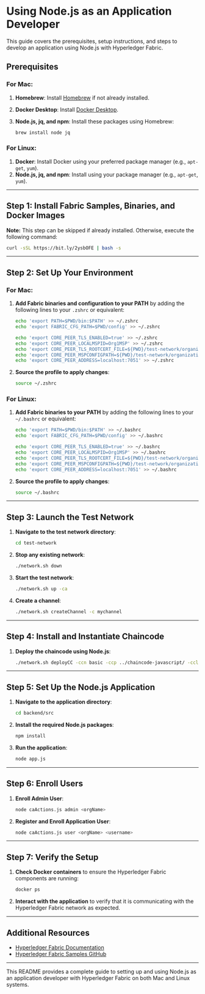 # **Using Node.js as an Application Developer**

This guide covers the prerequisites, setup instructions, and steps to develop an application using Node.js with Hyperledger Fabric.

## Prerequisites

### For Mac:

1. **Homebrew**: Install [Homebrew](https://brew.sh) if not already installed.
2. **Docker Desktop**: Install [Docker Desktop](https://www.docker.com/products/docker-desktop/).
3. **Node.js, jq, and npm**: Install these packages using Homebrew:

   ```sh
   brew install node jq
   ```

### For Linux:

1. **Docker**: Install Docker using your preferred package manager (e.g., `apt-get`, `yum`).
2. **Node.js, jq, and npm**: Install using your package manager (e.g., `apt-get`, `yum`).

---

## Step 1: Install Fabric Samples, Binaries, and Docker Images

**Note:** This step can be skipped if already installed. Otherwise, execute the following command:

```sh
curl -sSL https://bit.ly/2ysbOFE | bash -s
```

---

## Step 2: Set Up Your Environment

### For Mac:

1. **Add Fabric binaries and configuration to your PATH** by adding the following lines to your `.zshrc` or equivalent:

   ```sh
   echo 'export PATH=$PWD/bin:$PATH' >> ~/.zshrc
   echo 'export FABRIC_CFG_PATH=$PWD/config' >> ~/.zshrc

   echo 'export CORE_PEER_TLS_ENABLED=true' >> ~/.zshrc
   echo 'export CORE_PEER_LOCALMSPID=Org1MSP' >> ~/.zshrc
   echo 'export CORE_PEER_TLS_ROOTCERT_FILE=${PWD}/test-network/organizations/peerOrganizations/org1.example.com/tlsca/tlsca.org1.example.com-cert.pem' >> ~/.zshrc
   echo 'export CORE_PEER_MSPCONFIGPATH=${PWD}/test-network/organizations/peerOrganizations/org1.example.com/users/Admin@org1.example.com/msp' >> ~/.zshrc
   echo 'export CORE_PEER_ADDRESS=localhost:7051' >> ~/.zshrc
   ```

2. **Source the profile to apply changes**:

   ```sh
   source ~/.zshrc
   ```

### For Linux:

1. **Add Fabric binaries to your PATH** by adding the following lines to your `~/.bashrc` or equivalent:

   ```sh
   echo 'export PATH=$PWD/bin:$PATH' >> ~/.bashrc
   echo 'export FABRIC_CFG_PATH=$PWD/config' >> ~/.bashrc

   echo 'export CORE_PEER_TLS_ENABLED=true' >> ~/.bashrc
   echo 'export CORE_PEER_LOCALMSPID=Org1MSP' >> ~/.bashrc
   echo 'export CORE_PEER_TLS_ROOTCERT_FILE=${PWD}/test-network/organizations/peerOrganizations/org1.example.com/tlsca/tlsca.org1.example.com-cert.pem' >> ~/.bashrc
   echo 'export CORE_PEER_MSPCONFIGPATH=${PWD}/test-network/organizations/peerOrganizations/org1.example.com/users/Admin@org1.example.com/msp' >> ~/.bashrc
   echo 'export CORE_PEER_ADDRESS=localhost:7051' >> ~/.bashrc
   ```

2. **Source the profile to apply changes**:

   ```sh
   source ~/.bashrc
   ```

---

## Step 3: Launch the Test Network

1. **Navigate to the test network directory**:

   ```sh
   cd test-network
   ```

2. **Stop any existing network**:

   ```sh
   ./network.sh down
   ```

3. **Start the test network**:

   ```sh
   ./network.sh up -ca
   ```

4. **Create a channel**:

   ```sh
   ./network.sh createChannel -c mychannel
   ```

---

## Step 4: Install and Instantiate Chaincode

1. **Deploy the chaincode using Node.js**:

   ```sh
   ./network.sh deployCC -ccn basic -ccp ../chaincode-javascript/ -ccl javascript
   ```

---

## Step 5: Set Up the Node.js Application

1. **Navigate to the application directory**:

   ```sh
   cd backend/src
   ```

2. **Install the required Node.js packages**:

   ```sh
   npm install
   ```

3. **Run the application**:

   ```sh
   node app.js
   ```

---

## Step 6: Enroll Users

1. **Enroll Admin User**:

   ```bash
   node caActions.js admin <orgName>
   ```

2. **Register and Enroll Application User**:

   ```bash
   node caActions.js user <orgName> <username>
   ```

---

## Step 7: Verify the Setup

1. **Check Docker containers** to ensure the Hyperledger Fabric components are running:

   ```sh
   docker ps
   ```

2. **Interact with the application** to verify that it is communicating with the Hyperledger Fabric network as expected.

---

## Additional Resources

- [Hyperledger Fabric Documentation](https://hyperledger-fabric.readthedocs.io/en/release-2.2/)
- [Hyperledger Fabric Samples GitHub](https://github.com/hyperledger/fabric-samples)

---

This README provides a complete guide to setting up and using Node.js as an application developer with Hyperledger Fabric on both Mac and Linux systems. 
